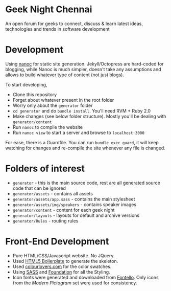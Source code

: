 # Geek Night Chennai

An open forum for geeks to connect, discuss &amp; learn latest ideas, technologies and trends in software development

# Development

Using [nanoc](//nanoc.ws) for static site generation. Jekyll/Octopress are hard-coded for blogging, while Nanoc is much simpler, doesn't take any assumptions and allows to build whatever type of content (not just blogs).

To start developing,

* Clone this repository
* Forget about whatever present in the root folder
* Worry only about the `generator` folder
* `cd generator` and do `bundle install`. You'll need RVM + Ruby 2.0
* Make changes (see below folder structure). Mostly you'll be dealing with `generator/content`
* Run `nanoc` to compile the website
* Run `nanoc view` to start a server and browse to `localhost:3000`

For ease, there is a Guardfile. You can run `bundle exec guard`, it will keep watching for changes and re-compile the site whenever any file is changed.

# Folders of interest

* `generator` - this is the main source code, rest are all generated source code that can be ignored
* `generator/assets` - contains all assets
* `generator/assets/app.sass` - contains the main stylesheet
* `generator/assets/img/speakers` - contains speaker images
* `generator/content` - content for each geek night
* `generator/layouts` - layouts for default and archive versions
* `generator/Rules` - routing rules

# Front-End Development

* Pure HTML/CSS/Javascript website. No JQuery.
* Used [HTML5 Boilerplate](//html5boilerplate.com) to generate the skeleton.
* Used [colourlovers.com](//colourlovers.com) for the color swatches.
* Using [SASS](//sass-lang.com) and [Foundation](//foundation.zurb.com) for all the Styling.
* Icon fonts were generated and downloaded from [Fontello](//fontello.com). Only icons from the *Modern Pictogram* set were used for consistency.
